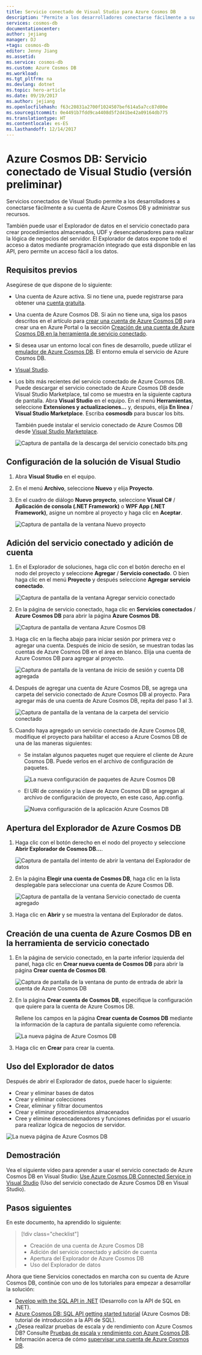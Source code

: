```yaml
---
title: Servicio conectado de Visual Studio para Azure Cosmos DB
description: "Permite a los desarrolladores conectarse fácilmente a su cuenta de Azure Cosmos DB y administrar recursos a través de Servicios conectados de Visual Studio."
services: cosmos-db
documentationcenter: 
author: jejiang
manager: DJ
+tags: cosmos-db
editor: Jenny Jiang
ms.assetid: 
ms.service: cosmos-db
ms.custom: Azure Cosmos DB
ms.workload: 
ms.tgt_pltfrm: na
ms.devlang: dotnet
ms.topic: hero-article
ms.date: 09/19/2017
ms.author: jejiang
ms.openlocfilehash: f63c20831a2700f1024507bef614a5a7cc87d00e
ms.sourcegitcommit: 0e4491b7fdd9ca4408d5f2d41be42a09164db775
ms.translationtype: HT
ms.contentlocale: es-ES
ms.lasthandoff: 12/14/2017
---
```

# <a name="azure-cosmos-db-visual-studio-connected-service-preview"></a>Azure Cosmos DB: Servicio conectado de Visual Studio (versión preliminar)

Servicios conectados de Visual Studio permite a los desarrolladores a conectarse fácilmente a su cuenta de Azure Cosmos DB y administrar sus recursos.

También puede usar el Explorador de datos en el servicio conectado para crear procedimientos almacenados, UDF y desencadenadores para realizar la lógica de negocios del servidor. El Explorador de datos expone todo el acceso a datos mediante programación integrado que está disponible en las API, pero permite un acceso fácil a los datos.

## <a name="prerequisites"></a>Requisitos previos

Asegúrese de que dispone de lo siguiente:

* Una cuenta de Azure activa. Si no tiene una, puede registrarse para obtener una [cuenta gratuita](https://azure.microsoft.com/free/). 
* Una cuenta de Azure Cosmos DB. Si aún no tiene una, siga los pasos descritos en el artículo para [crear una cuenta de Azure Cosmos DB](create-sql-api-dotnet.md) para crear una en Azure Portal o la sección [Creación de una cuenta de Azure Cosmos DB en la herramienta de servicio conectado](#Create-an-Azure-Cosmo-DB-account-in-Connected-Service-tool). 
* Si desea usar un entorno local con fines de desarrollo, puede utilizar el [emulador de Azure Cosmos DB](local-emulator.md). El entorno emula el servicio de Azure Cosmos DB.
* [Visual Studio](http://www.visualstudio.com/).
* Los bits más recientes del servicio conectado de Azure Cosmos DB. Puede descargar el servicio conectado de Azure Cosmos DB desde Visual Studio Marketplace, tal como se muestra en la siguiente captura de pantalla. Abra **Visual Studio** en el equipo. En el menú **Herramientas**, seleccione **Extensiones y actualizaciones...**  y, después, elija **En línea** / **Visual Studio Marketplace**. Escriba **cosmosdb** para buscar los bits.

    También puede instalar el servicio conectado de Azure Cosmos DB desde [Visual Studio Marketplace](https://go.microsoft.com/fwlink/?linkid=858709).

    ![Captura de pantalla de la descarga del servicio conectado bits.png](./media/connected-service/connected-service-downloadbits.png) 

## <a id="SetupVS"></a>Configuración de la solución de Visual Studio
1. Abra **Visual Studio** en el equipo.
2. En el menú **Archivo**, seleccione **Nuevo** y elija **Proyecto**.
3. En el cuadro de diálogo **Nuevo proyecto**, seleccione **Visual C#** / **Aplicación de consola (.NET Framework)** o **WPF App (.NET Framework)**, asigne un nombre al proyecto y haga clic en **Aceptar**.

    ![Captura de pantalla de la ventana Nuevo proyecto](./media/connected-service/connected-service-new-project.png)
    
## <a name="add-connected-service-and-add-account"></a>Adición del servicio conectado y adición de cuenta
1. En el Explorador de soluciones, haga clic con el botón derecho en el nodo del proyecto y seleccione **Agregar** / **Servicio conectado**. O bien haga clic en el menú **Proyecto** y después seleccione **Agregar servicio conectado**.

    ![Captura de pantalla de la ventana Agregar servicio conectado](./media/connected-service/connected-service-add-connectedservice-rightclick.png)
2. En la página de servicio conectado, haga clic en **Servicios conectados** / **Azure Cosmos DB** para abrir la página **Azure Cosmos DB**.

    ![Captura de pantalla de ventana Azure Cosmos DB](./media/connected-service/connected-service-choose-azure-cosmosdb.png)
3. Haga clic en la flecha abajo para iniciar sesión por primera vez o agregar una cuenta. Después de inicio de sesión, se muestran todas las cuentas de Azure Cosmos DB en el área en blanco. Elija una cuenta de Azure Cosmos DB para agregar al proyecto.

    ![Captura de pantalla de la ventana de inicio de sesión y cuenta DB agregada](./media/connected-service/connected-service-add-db-account.png)
4. Después de agregar una cuenta de Azure Cosmos DB, se agrega una carpeta del servicio conectado de Azure Cosmos DB al proyecto. Para agregar más de una cuenta de Azure Cosmos DB, repita del paso 1 al 3.

    ![Captura de pantalla de la ventana de la carpeta del servicio conectado](./media/connected-service/connected-service-add-connectedservice-folder.png)

5. Cuando haya agregado un servicio conectado de Azure Cosmos DB, modifique el proyecto para habilitar el acceso a Azure Cosmos DB de una de las maneras siguientes:

    * Se instalan algunos paquetes nuget que requiere el cliente de Azure Cosmos DB. Puede verlos en el archivo de configuración de paquetes. 

        ![La nueva configuración de paquetes de Azure Cosmos DB](./media/connected-service/connected-service-packages-config.png)   
    
    * El URI de conexión y la clave de Azure Cosmos DB se agregan al archivo de configuración de proyecto, en este caso, App.config. 

        ![Nueva configuración de la aplicación Azure Cosmos DB](./media/connected-service/connected-service-app-config.png) 

## <a name="open-azure-cosmos-db-explorer"></a>Apertura del Explorador de Azure Cosmos DB
1. Haga clic con el botón derecho en el nodo del proyecto y seleccione **Abrir Explorador de Cosmos DB...**.

    ![Captura de pantalla del intento de abrir la ventana del Explorador de datos](./media/connected-service/connected-service-right-click-open-data-exporer.png)
2. En la página **Elegir una cuenta de Cosmos DB**, haga clic en la lista desplegable para seleccionar una cuenta de Azure Cosmos DB.

    ![Captura de pantalla de la ventana Servicio conectado de cuenta agregado](./media/connected-service/connected-service-open-explorer.png)
3. Haga clic en **Abrir** y se muestra la ventana del Explorador de datos.

## <a id="Create-an-Azure-Cosmo-DB-account-in-Connected-Service-tool"></a>Creación de una cuenta de Azure Cosmos DB en la herramienta de servicio conectado
1. En la página de servicio conectado, en la parte inferior izquierda del panel, haga clic en **Crear nueva cuenta de Cosmos DB** para abrir la página **Crear cuenta de Cosmos DB**.

    ![Captura de pantalla de la ventana de punto de entrada de abrir la cuenta de Azure Cosmos DB](./media/connected-service/connected-service-click-new-db-account.png)
2. En la página **Crear cuenta de Cosmos DB**, especifique la configuración que quiere para la cuenta de Azure Cosmos DB.

    Rellene los campos en la página **Crear cuenta de Cosmos DB** mediante la información de la captura de pantalla siguiente como referencia. 
 
    ![La nueva página de Azure Cosmos DB](./media/connected-service/connected-service-create-new-account.png)        
3. Haga clic en **Crear** para crear la cuenta.

## <a name="use-data-explorer"></a>Uso del Explorador de datos

Después de abrir el Explorador de datos, puede hacer lo siguiente:
* Crear y eliminar bases de datos
* Crear y eliminar colecciones
* Crear, eliminar y filtrar documentos
* Crear y eliminar procedimientos almacenados
* Cree y elimine desencadenadores y funciones definidas por el usuario para realizar lógica de negocios de servidor. 

![La nueva página de Azure Cosmos DB](./media/connected-service/connected-service-dataexplorerui.png)

## <a name="demo"></a>Demostración

Vea el siguiente vídeo para aprender a usar el servicio conectado de Azure Cosmos DB en Visual Studio: [Use Azure Cosmos DB Connected Service in Visual Studio](https://go.microsoft.com/fwlink/?linkid=858711) (Uso del servicio conectado de Azure Cosmos DB en Visual Studio).

## <a name="next-steps"></a>Pasos siguientes
En este documento, ha aprendido lo siguiente:

> [!div class="checklist"]
> * Creación de una cuenta de Azure Cosmos DB
> * Adición del servicio conectado y adición de cuenta
> * Apertura del Explorador de Azure Cosmos DB
> * Uso del Explorador de datos

Ahora que tiene Servicios conectados en marcha con su cuenta de Azure Cosmos DB, continúe con uno de los tutoriales para empezar a desarrollar la solución:

* [Develop with the SQL API in .NET](tutorial-develop-sql-api-dotnet.md) (Desarrollo con la API de SQL en .NET).
* [Azure Cosmos DB: SQL API getting started tutorial](sql-api-get-started.md) (Azure Cosmos DB: tutorial de introducción a la API de SQL).
* ¿Desea realizar pruebas de escala y de rendimiento con Azure Cosmos DB? Consulte [Pruebas de escala y rendimiento con Azure Cosmos DB](performance-testing.md).
* Información acerca de cómo [supervisar una cuenta de Azure Cosmos DB](monitor-accounts.md).

